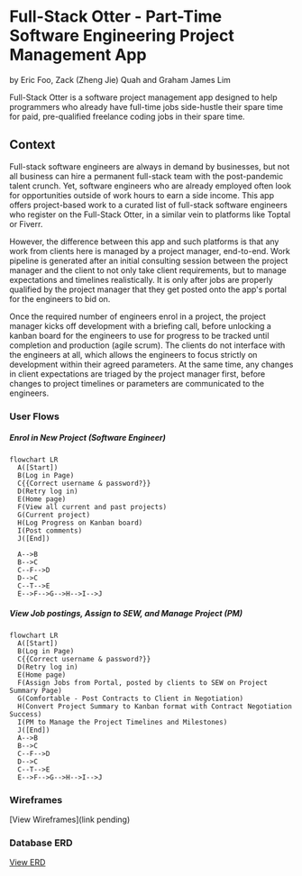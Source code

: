 # Full-Stack Otter - Part-Time Software Engineering Project Management App

by Eric Foo, Zack (Zheng Jie) Quah and Graham James Lim

Full-Stack Otter is a software project management app designed to help programmers who already have full-time jobs side-hustle their spare time for paid, pre-qualified freelance coding jobs in their spare time.

## Context

Full-stack software engineers are always in demand by businesses, but not all business can hire a permanent full-stack team with the post-pandemic talent crunch.
Yet, software engineers who are already employed often look for opportunities outside of work hours to earn a side income. This app offers project-based work to a curated list of full-stack software engineers who register on the Full-Stack Otter, in a similar vein to platforms like Toptal or Fiverr.

However, the difference between this app and such platforms is that any work from clients here is managed by a project manager, end-to-end. Work pipeline is generated after an initial consulting session between the project manager and the client to not only take client requirements, but to manage expectations and timelines realistically. It is only after jobs are properly qualified by the project manager that they get posted onto the app's portal for the engineers to bid on.

Once the required number of engineers enrol in a project, the project manager kicks off development with a briefing call, before unlocking a kanban board for the engineers to use for progress to be tracked until completion and production (agile scrum). The clients do not interface with the engineers at all, which allows the engineers to focus strictly on development within their agreed parameters. At the same time, any changes in client expectations are triaged by the project manager first, before changes to project timelines or parameters are communicated to the engineers.

### User Flows

##### Enrol in New Project (Software Engineer)

```mermaid
flowchart LR
  A([Start])
  B(Log in Page)
  C{{Correct username & password?}}
  D(Retry log in)
  E(Home page)
  F(View all current and past projects)
  G(Current project)
  H(Log Progress on Kanban board)
  I(Post comments)
  J([End])

  A-->B
  B-->C
  C--F-->D
  D-->C
  C--T-->E
  E-->F-->G-->H-->I-->J
```

##### View Job postings, Assign to SEW, and Manage Project (PM)

```mermaid
flowchart LR
  A([Start])
  B(Log in Page)
  C{{Correct username & password?}}
  D(Retry log in)
  E(Home page)
  F(Assign Jobs from Portal, posted by clients to SEW on Project Summary Page)
  G(Comfortable - Post Contracts to Client in Negotiation)
  H(Convert Project Summary to Kanban format with Contract Negotiation Success)
  I(PM to Manage the Project Timelines and Milestones)
  J([End])
  A-->B
  B-->C
  C--F-->D
  D-->C
  C--T-->E
  E-->F-->G-->H-->I-->J
```

### Wireframes

[View Wireframes](link pending)

### Database ERD

[View ERD](https://drive.google.com/file/d/1qs_FH_lfMEPgFq_g-MnukTf5ubWoYRtu/view?usp=sharing)
